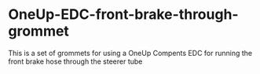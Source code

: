 # OneUp-EDC-front-brake-through-grommet
This is a set of grommets for using a OneUp Compents EDC for running the front brake hose through the steerer tube
